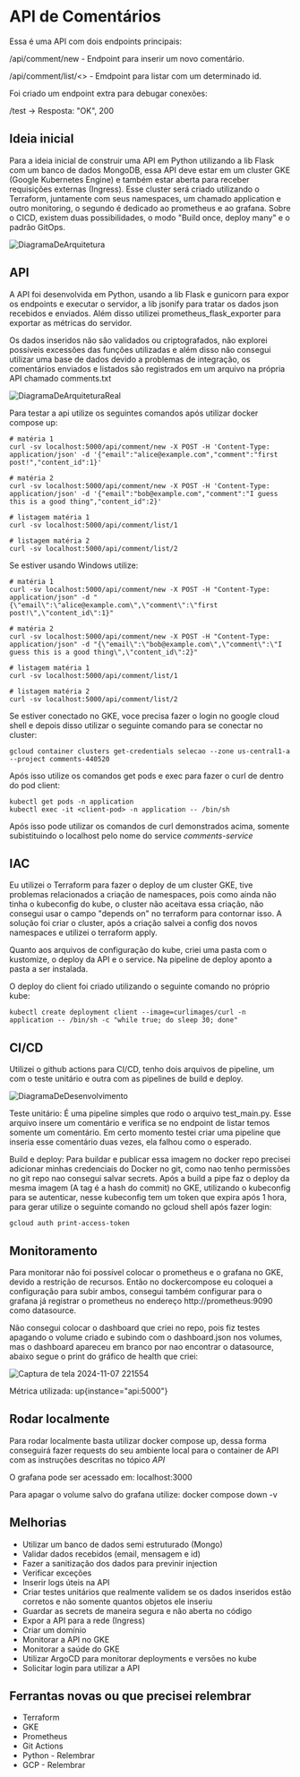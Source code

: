 # API de Comentários

Essa é uma API com dois endpoints principais:

/api/comment/new - Endpoint para inserir um novo comentário.

/api/comment/list/<<id>> - Emdpoint para listar com um determinado id.


Foi criado um endpoint extra para debugar conexões:

/test -> Resposta: "OK", 200

## Ideia inicial
Para a ideia inicial de construir uma API em Python utilizando a lib Flask com um banco de dados MongoDB, essa API deve estar em um cluster GKE (Google Kubernetes Engine) e também estar aberta para receber requisições externas (Ingress). Esse cluster será criado utilizando o Terraform, juntamente com seus namespaces, um chamado application e outro monitoring, o segundo é dedicado ao prometheus e ao grafana. Sobre o CICD, existem duas possibilidades, o modo "Build once, deploy many" e o padrão GitOps.

![DiagramaDeArquitetura](https://github.com/user-attachments/assets/fdae61b0-c131-44a5-86a2-5c9f068cb7cf)

## API
A API foi desenvolvida em Python, usando a lib Flask e gunicorn para expor os endpoints e executar o servidor, a lib jsonify para tratar os dados json recebidos e enviados. Além disso utilizei prometheus_flask_exporter para exportar as métricas do servidor.

Os dados inseridos não são validados ou criptografados, não explorei possíveis excessões das funções utilizadas e além disso não consegui utilizar uma base de dados devido a problemas de integração, os comentários enviados e listados são registrados em um arquivo na própria API chamado comments.txt

![DiagramaDeArquiteturaReal](https://github.com/user-attachments/assets/c6630486-4634-47d3-8b13-d678ba972391)

Para testar a api utilize os seguintes comandos após utilizar docker compose up:

```
# matéria 1
curl -sv localhost:5000/api/comment/new -X POST -H 'Content-Type: application/json' -d '{"email":"alice@example.com","comment":"first post!","content_id":1}'

# matéria 2
curl -sv localhost:5000/api/comment/new -X POST -H 'Content-Type: application/json' -d '{"email":"bob@example.com","comment":"I guess this is a good thing","content_id":2}'

# listagem matéria 1
curl -sv localhost:5000/api/comment/list/1

# listagem matéria 2
curl -sv localhost:5000/api/comment/list/2
```

Se estiver usando Windows utilize:

```
# matéria 1
curl -sv localhost:5000/api/comment/new -X POST -H "Content-Type: application/json" -d "{\"email\":\"alice@example.com\",\"comment\":\"first post!\",\"content_id\":1}"

# matéria 2
curl -sv localhost:5000/api/comment/new -X POST -H "Content-Type: application/json" -d "{\"email\":\"bob@example.com\",\"comment\":\"I guess this is a good thing\",\"content_id\":2}"

# listagem matéria 1
curl -sv localhost:5000/api/comment/list/1

# listagem matéria 2
curl -sv localhost:5000/api/comment/list/2
```
Se estiver conectado no GKE, voce precisa fazer o login no google cloud shell e depois disso utilizar o seguinte comando para se conectar no cluster:

```
gcloud container clusters get-credentials selecao --zone us-central1-a --project comments-440520
```

Após isso utilize os comandos get pods e exec para fazer o curl de dentro do pod client:

```
kubectl get pods -n application
kubectl exec -it <client-pod> -n application -- /bin/sh
```

Após isso pode utilizar os comandos de curl demonstrados acima, somente subistituindo o localhost pelo nome do service *comments-service*

## IAC
Eu utilizei o Terraform para fazer o deploy de um cluster GKE, tive problemas relacionados a criação de namespaces, pois como ainda não tinha o kubeconfig do kube, o cluster não aceitava essa criação, não consegui usar o campo "depends on" no terraform para contornar isso. A solução foi criar o cluster, após a criação salvei a config dos novos namespaces e utilizei o terraform apply.

Quanto aos arquivos de configuração do kube, criei uma pasta com o kustomize, o deploy da API e o service. Na pipeline de deploy aponto a pasta a ser instalada.

O deploy do client foi criado utilizando o seguinte comando no próprio kube:

```
kubectl create deployment client --image=curlimages/curl -n application -- /bin/sh -c "while true; do sleep 30; done"
```

## CI/CD
Utilizei o github actions para CI/CD, tenho dois arquivos de pipeline, um com o teste unitário e outra com as pipelines de build e deploy.

![DiagramaDeDesenvolvimento](https://github.com/user-attachments/assets/cb9f77c7-69a0-4af6-9f87-9b11650fa4b4)

Teste unitário:
É uma pipeline simples que rodo o arquivo test_main.py. Esse arquivo insere um comentário e verifica se no endpoint de listar temos somente um comentário. Em certo momento testei criar uma pipeline que inseria esse comentário duas vezes, ela falhou como o esperado.

Build e deploy:
Para buildar e publicar essa imagem no docker repo precisei adicionar minhas credenciais do Docker no git, como nao tenho permissões no git repo nao consegui salvar secrets. Após a build a pipe faz o deploy da mesma imagem (A tag é a hash do commit) no GKE, utilizando o kubeconfig para se autenticar, nesse kubeconfig tem um token que expira após 1 hora, para gerar utilize o seguinte comando no gcloud shell após fazer login:
```
gcloud auth print-access-token
```
## Monitoramento
Para monitorar não foi possível colocar o prometheus e o grafana no GKE, devido a restrição de recursos. Então no dockercompose eu coloquei a configuração para subir ambos, consegui também configurar para o grafana já registrar o prometheus no endereço http://prometheus:9090 como datasource.

Não consegui colocar o dashboard que criei no repo, pois fiz testes apagando o volume criado e subindo com o dashboard.json nos volumes, mas o dashboard apareceu em branco por nao encontrar o datasource, abaixo segue o print do gráfico de health que criei:

![Captura de tela 2024-11-07 221554](https://github.com/user-attachments/assets/96cf5930-0933-4a9c-8ffa-b12bce4d1a3b)

Métrica utilizada:
up{instance="api:5000"}

## Rodar localmente
Para rodar localmente basta utilizar docker compose up, dessa forma conseguirá fazer requests do seu ambiente local para o container de API com as instruções descritas no tópico *API*

O grafana pode ser acessado em:
localhost:3000

Para apagar o volume salvo do grafana utilize: docker compose down -v

## Melhorias

* Utilizar um banco de dados semi estruturado (Mongo)
* Validar dados recebidos (email, mensagem e id)
* Fazer a sanitização dos dados para previnir injection
* Verificar exceções
* Inserir logs úteis na API
* Criar testes unitários que realmente validem se os dados inseridos estão corretos e não somente quantos objetos ele inseriu
* Guardar as secrets de maneira segura e não aberta no código
* Expor a API para a rede (Ingress)
* Criar um domínio
* Monitorar a API no GKE
* Monitorar a saúde do GKE
* Utilizar ArgoCD para monitorar deployments e versões no kube
* Solicitar login para utilizar a API

## Ferrantas novas ou que precisei relembrar

* Terraform
* GKE
* Prometheus
* Git Actions
* Python - Relembrar
* GCP - Relembrar
